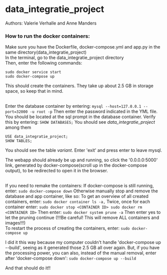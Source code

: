 # data_integratie_project
Authors: Valerie Verhalle and Anne Manders

### How to run the docker containers:
Make sure you have the Dockerfile, docker-compose.yml and app.py in the same directory(data_integratie_project) <br/>
In the terminal, go to the data_integratie_project directory <br/>
Then, enter the following commands:
```
sudo docker service start
sudo docker-compose up
```
This should create the containers. They take up about 2.5 GB in storage space, so keep that in mind. <br/><br/>

Enter the database container by entering:
```mysql --host=127.0.0.1 --port=32000 -u root -p```
Then enter the password indicated in the YML file. <br/>
You should be located at the sql prompt in the database container. Verify this by entering:
```SHOW DATABASES;```
You should see *data_integratie_project* among them
```
USE data_integratie_project;
SHOW TABLES;
```
You should see the table *variant*.
Enter 'exit' and press enter to leave mysql.
    
The webapp should already be up and running, so click the '0.0.0.0:5000' link, generated by docker-compose(scroll up in the docker-compose output), to be redirected to open it in the browser.<br/><br/>

If you need to remake the containers:
  If docker-compose is still running, enter:
    ```sudo docker-compose down```
  Otherwise manually stop and remove the database and app container, like so:
    To get an overview of all created containers, enter:
    ```
    sudo docker container ls -a,
    ```
    Twice, once for each container enter:
    ```
    sudo docker stop <CONTAINER ID>
    sudo docker rm <CONTAINER ID>
    ```
    Then enter:
    ```sudo docker system prune -a```
    Then enter yes to let the pruning continue (!!!Be careful! This will remove ALL containers and images!!!) <br/>
    To restart the process of creating the containers, enter:
    ```sudo docker-compose up```
  
I did it this way because my computer couldn't handle 'docker-compose up --build', seeing as it generated those 2.5 GB all over again. But, if you have the processing power, you can also, instead of the manual removal, enter after 'docker-compose down':
  ```sudo docker-compose up --build```


And that should do it!!
